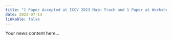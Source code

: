 ```yaml
---
title: "1 Paper Accepted at ICCV 2023 Main Track and 1 Paper at Workshop"
date: 2023-07-14
linkable: false
---
```

Your news content here...